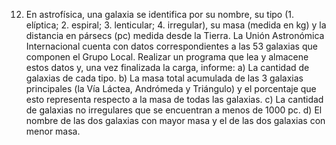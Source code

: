 12. En astrofísica, una galaxia se identifica por su nombre, su tipo (1. elíptica; 2. espiral; 3. lenticular; 4.
irregular), su masa (medida en kg) y la distancia en pársecs (pc) medida desde la Tierra. La Unión
Astronómica Internacional cuenta con datos correspondientes a las 53 galaxias que componen el Grupo
Local. Realizar un programa que lea y almacene estos datos y, una vez finalizada la carga, informe:
a) La cantidad de galaxias de cada tipo.
b) La masa total acumulada de las 3 galaxias principales (la Vía Láctea, Andrómeda y Triángulo) y el
porcentaje que esto representa respecto a la masa de todas las galaxias.
c) La cantidad de galaxias no irregulares que se encuentran a menos de 1000 pc.
d) El nombre de las dos galaxias con mayor masa y el de las dos galaxias con menor masa.